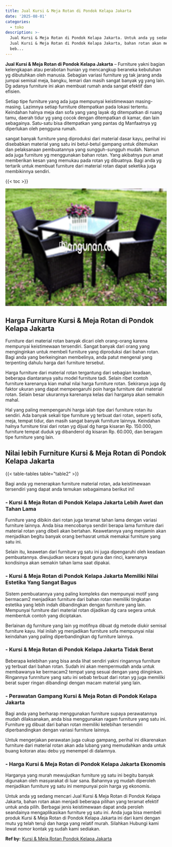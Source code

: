 ```yaml
---
title: Jual Kursi & Meja Rotan di Pondok Kelapa Jakarta
date: '2025-08-01'
categories:
  - toko
description: >-
  Jual Kursi & Meja Rotan di Pondok Kelapa Jakarta. Untuk anda yg sedang mencari
  Jual Kursi & Meja Rotan di Pondok Kelapa Jakarta, bahan rotan akan menjadi
  beb...
---
```


**Jual Kursi & Meja Rotan di Pondok Kelapa Jakarta** – Furniture yakni bagian kelengkapan atau perabotan hunian yg mencangkup beraneka kebutuhan yg dibutuhkan oleh manusia. Sebagian variasi furniture yg tak jarang anda jumpai semisal meja, bangku, lemari dan masih sangat banyak yg yang lain. Dg adanya furniture ini akan membuat rumah anda sangat efektif dan efisien.

Setiap tipe furniture yang ada juga mempunyai keistimewaan masing-masing. Lazimnya setiap furniture ditempatkan pada lokasi tertentu. Keindahan halnya meja dan sofa yang yang layak dg ditempatkan di ruang tamu, daerah tidur yg yang cocok dengan ditempatkan di kamar, dan lain sebagainya. Satu-satu bisa ditempatkan yang pantas dg Manfaatnya yg diperlukan oleh pengguna rumah.

sangat banyak furniture yang diproduksi dari material dasar kayu, perihal ini disebabkan material yang satu ini betul-betul gampang untuk ditemukan dan pelaksanaan pembuatannya yang sungguh-sungguh mudah. Namun ada juga furniture yg menggunakan bahan rotan. Yang akibatnya pun amat memberikan kesan yang memukau pada rotan yg dibuatnya. Bagi anda yg tertarik untuk membuat furniture dari material rotan dapat seketika juga membikinnya sendiri.

{{< toc >}}

![Jual Kursi & Meja Rotan di Pondok Kelapa Jakarta](/images/kursi-meja-rotan-murah46.png)

## Harga Furniture Kursi & Meja Rotan di Pondok Kelapa Jakarta

Furniture dari material rotan banyak dicari oleh orang-orang karena mempunyai keistimewaan tersendiri. Sangat banyak dari orang yang menginginkan untuk membeli furniture yang diproduksi dari bahan rotan. Bagi anda yang berkeinginan membelinya, anda patut mengenal yang terpenting dahulu harga dari furniture tersebut.

Harga furniture dari material rotan tergantung dari sebagian keadaan, beberapa diantaranya yaitu model furniture tadi. Selain ribet contoh furniture karenanya kian mahal nilai harga furniture rotan. Sekiranya juga dg faktor ukuran yang dapat mempengaruhi poin harga furniture dari material rotan. Selain besar ukurannya karenanya kelas dari harganya akan semakin mahal.

Hal yang paling mempengaruhi harga ialah tipe dari furniture rotan itu sendiri. Ada banyak sekali tipe furniture yg terbuat dari rotan, seperti sofa, meja, tempat tidur, dan masih sangat banyak furniture lainnya. Keindahan halnya furniture tirai dari rotan yg dijual dg harga kisaran Rp. 150.000, furniture tempat duduk yg dibanderol dg kisaran Rp. 60.000, dan beragam tipe furniture yang lain.

## Nilai lebih Furniture Kursi & Meja Rotan di Pondok Kelapa Jakarta

{{< table-tables table="table2" >}}

Bagi anda yg menerapkan furniture material rotan, ada keistimewaan tersendiri yang dapat anda temukan sebagaimana berikut ini!

### \- Kursi & Meja Rotan di Pondok Kelapa Jakarta Lebih Awet dan Tahan Lama

Furniture yang dibikin dari rotan juga teramat tahan lama dengan variasi furniture lainnya. Anda bisa mencobanya sendiri berapa lama furniture dari material rotan yang dibeli akan bertahan. Keawetannya yang menjamin akan menjadikan begitu banyak orang berhasrat untuk memakai furniture yang satu ini.

Selain itu, keawetan dari furniture yg satu ini juga dipengaruhi oleh keadaan pembuatannya. diwujudkan secara tepat guna dan rinci, karenanya kondisinya akan semakin tahan lama saat dipakai.

### \- Kursi & Meja Rotan di Pondok Kelapa Jakarta Memiliki Nilai Estetika Yang Sangat Bagus

Sistem pembuatannya yang paling kompleks dan mempunyai motif yang bermacam2 menjadikan furniture dari bahan rotan memiliki tingkatan estetika yang lebih indah dibandingkan dengan furniture yang lain. Mempunyai furniture dari material rotan dijadikan dg cara segera untuk membentuk contoh yang diciptakan.

Berlainan dg furniture yang lain yg motifnya dibuat dg metode diukir semisal furniture kayu. Hal inilah yg menjadikan furniture sofa mempunyai nilai keindahan yang paling diperbandingkan dg furniture lainnya.

### \- Kursi & Meja Rotan di Pondok Kelapa Jakarta Tidak Berat

Beberapa kelebihan yang bisa anda lihat sendiri yakni ringannya furniture yg terbuat dari bahan rotan. Sudah ini akan mempermudah anda untuk membawanya ke bermacam2 tempat yang sesuai dengan yang diinginkan. Ringannya funrniture yang satu ini sebab terbuat dari rotan yg juga memiliki berat super ringan dibandingi dengan macam material yang lain.

### \- Perawatan Gampang Kursi & Meja Rotan di Pondok Kelapa Jakarta

Bagi anda yang berharap menggunakan furniture supaya perawatannya mudah dilaksanakan, anda bisa menggunakan ragam furniture yang satu ini. Furniture yg dibuat dari bahan rotan memiliki kelebihan tersendiri diperbandingkan dengan variasi furniture lainnya.

Untuk mengerjakan perawatan juga cukup gampang, perihal ini dikarenakan furniture dari material rotan akan ada lubang yang memudahkan anda untuk buang kotoran atau debu yg menempel di dalamnya.

### \- Harga Kursi & Meja Rotan di Pondok Kelapa Jakarta Ekonomis

Harganya yang murah mewujudkan furniture yg satu ini begitu banyak digunakan oleh masyarakat di luar sana. Bahannya yg mudah diperoleh menjadikan furniture yg satu ini mempunyai poin harga yg ekonomis.

Untuk anda yg sedang mencari Jual Kursi & Meja Rotan di Pondok Kelapa Jakarta, bahan rotan akan menjadi beberapa pilihan yang teramat efektif untuk anda pilih. Berbagai jenis keistimewaan dapat anda peroleh seandainya mengaplikasikan furniture yg satu ini. Anda juga bisa membeli produk Kursi & Meja Rotan di Pondok Kelapa Jakarta ini dari kami dengan mutu yg telah teruji dan harga yang relatif murah. Silahkan Hubungi kami lewat nomor kontak yg sudah kami sediakan.

**Ref by:** [Kursi & Meja Rotan Pondok Kelapa Jakarta](https://id.wikipedia.org/wiki/Kursi)
